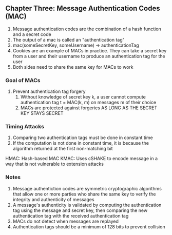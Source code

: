 ## Chapter Three: Message Authentication Codes (MAC)

1. Message authentication codes are the combination of a hash function and a
   secret code
2. The output of a mac is called an "authentication tag"
3. mac(someSecretKey, someUsername) -> authenticationTag
4. Cookies are an example of MACs in practice. They can take a secret key from
   a user and their username to produce an authentication tag for the user
5. Both sides need to share the same key for MACs to work

### Goal of MACs
1. Prevent authentication tag forgery
    1. Without knowledge of secret key k, a user cannot compute authentication
       tag t = MAC(k, m) on messages m of their choice
    2. MACs are protected against forgeries AS LONG AS THE SECRET KEY STAYS SECRET

### Timing Attacks
1. Comparing two authentication tags must be done in constant time
2. If the computation is not done in constant time, it is because the algorithm returned at the first non-matching bit

HMAC: Hash-based MAC
KMAC: Uses cSHAKE to encode message in a way that is not vulnerable to extension attacks


### Notes
1. Message authentiction codes are symmetric cryptographic algorithms that allow one or more parties who share the same key to verify the integrity and authenticity of messages
2. A message's authenticity is validated by computing the authentication tag using the message and secret key, then comparing the new authentication tag with the received authentication tag
3. MACs do not detect when messages are replayed
4. Authentication tags should be a minimum of 128 bits to prevent collision
